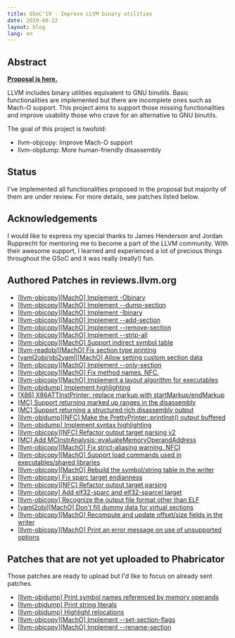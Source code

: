 ```yaml
---
title: GSoC'19 - Improve LLVM binary utilities
date: 2019-08-22
layout: blog
lang: en
---
```


## Abstract
**[Proposal is here.](https://docs.google.com/document/d/1HpgtcUt02NG-2cRf6eSwGMi2fSZWOSE9vt0JPACG-VM/edit?usp=sharing)**

LLVM includes binary utilities equivalent to GNU binutils. Basic
functionalities are implemented but there are incomplete ones such as
Mach-O support. This project aims to support those missing functionalities
and improve usability those who crave for an alternative to GNU binutils.

The goal of this project is twofold:

- llvm-objcopy: Improve Mach-O support
- llvm-objdump: More human-friendly disassembly

## Status
I've implemented all functionalities proposed in the proposal but majority
of them are under review. For more details, see patches listed below.

## Acknowledgements
I would like to express my special thanks to James Henderson and Jordan
Rupprecht for mentoring me to become a part of the LLVM community. With
their awesome support, I learned and experienced a lot of precious things
throughout the GSoC and it was really (really!) fun.

## Authored Patches in reviews.llvm.org
- [[llvm-objcopy][MachO] Implement -Obinary](https://reviews.llvm.org/D66409)
- [[llvm-objcopy][MachO] Implement --dump-section](https://reviews.llvm.org/D66408)
- [[llvm-objcopy][MachO] Implement -Ibinary](https://reviews.llvm.org/D66407)
- [[llvm-objcopy][MachO] Implement --add-section](https://reviews.llvm.org/D66283)
- [[llvm-objcopy][MachO] Implement --remove-section](https://reviews.llvm.org/D66282)
- [[llvm-objcopy][MachO] Implement --strip-all](https://reviews.llvm.org/D66281)
- [[llvm-objcopy][MachO] Support indirect symbol table](https://reviews.llvm.org/D66280)
- [[llvm-readobj][MachO] Fix section type printing](https://reviews.llvm.org/D66075)
- [[yaml2obj/obj2yaml][MachO] Allow setting custom section data](https://reviews.llvm.org/D65799)
- [[llvm-objcopy][MachO] Implement --only-section](https://reviews.llvm.org/D65541)
- [[llvm-objcopy][MachO] Fix method names. NFC.](https://reviews.llvm.org/D65540)
- [[llvm-objcopy][MachO] Implement a layout algorithm for executables](https://reviews.llvm.org/D65539)
- [[llvm-objdump] Implement highlighting](https://reviews.llvm.org/D65191)
- [[X86] X86ATTInstPrinter: replace markup with startMarkup/endMarkup](https://reviews.llvm.org/D65190)
- [[MC] Support returning marked up ranges in the disassembly](https://reviews.llvm.org/D65189)
- [[MC] Support returning a structured rich disassembly output](https://reviews.llvm.org/D65188)
- [[llvm-objdump][NFC] Make the PrettyPrinter::printInst() output buffered](https://reviews.llvm.org/D64969)
- [[llvm-objdump] Implement syntax highlighting](https://reviews.llvm.org/D64311)
- [[llvm-objcopy][NFC] Refactor output target parsing v2](https://reviews.llvm.org/D64170)
- [[MC] Add MCInstrAnalysis::evaluateMemoryOperandAddress](https://reviews.llvm.org/D63847)
- [[llvm-objcopy][MachO] Fix strict-aliasing warning. NFCI](https://reviews.llvm.org/D63699)
- [[llvm-objcopy][MachO] Support load commands used in executables/shared libraries](https://reviews.llvm.org/D63395)
- [[llvm-objcopy][MachO] Rebuild the symbol/string table in the writer](https://reviews.llvm.org/D63309)
- [[llvm-objcopy] Fix sparc target endianness](https://reviews.llvm.org/D63251)
- [[llvm-objcopy][NFC] Refactor output target parsing](https://reviews.llvm.org/D63239)
- [[llvm-objcopy] Add elf32-sparc and elf32-sparcel target](https://reviews.llvm.org/D63238)
- [[llvm-objcopy] Recognize the output file format other than ELF](https://reviews.llvm.org/D63184)
- [[yaml2obj][MachO] Don't fill dummy data for virtual sections](https://reviews.llvm.org/D62991)
- [[llvm-objcopy][MachO] Recompute and update offset/size fields in the writer](https://reviews.llvm.org/D62652)
- [[llvm-objcopy][MachO] Print an error message on use of unsupported options](https://reviews.llvm.org/D62578)


## Patches that are not yet uploaded to Phabricator
Those patches are ready to upload but I'd like to focus on already sent
patches.

- [[llvm-objdump] Print symbol names referenced by memory operands](https://github.com/llvm/llvm-project/commit/572f934dd09556b331b951471af5681ce311b3b9)
- [[llvm-objdump] Print string literals](https://github.com/llvm/llvm-project/commit/9885e7fd72c954600d15e3d1f7ae77cbc5d89f6f)
- [[llvm-objdump] Highlight relocations](https://github.com/llvm/llvm-project/commit/41e2ea6162142100cb063daadccacb56327788f8)
- [[llvm-objcopy][MachO] Implement --set-section-flags](https://github.com/llvm/llvm-project/commit/5eea6180a4faa2c20f9932eafafcd78a704b834c)
- [[llvm-objcopy][MachO] Implement --rename-section](https://github.com/llvm/llvm-project/commit/aa89503aae1287b61577db03ac36ecafc94e4cc1)
